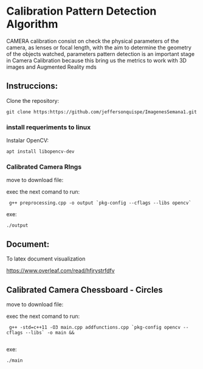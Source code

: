 # Calibration Pattern Detection Algorithm 
CAMERA calibration  consist  on  check  the
physical   parameters   of   the   camera,   as lenses or focal length, with the aim to determine
the geometry of the objects watched, parameters pattern detection is an important stage in Camera Calibration because this bring us the metrics to work with 3D images and Augmented Reality
mds

## Instruccions:

Clone the repository:
```
git clone https:https://github.com/jeffersonquispe/ImagenesSemana1.git
``` 

### install requeriments to linux

Instalar OpenCV:

```
apt install libopencv-dev
```


### Calibrated Camera RIngs
move to download file:

exec the next comand to run:

```
 g++ preprocessing.cpp -o output `pkg-config --cflags --libs opencv`

```

exe:
```
./output
```
## Document:
To latex document visualization

https://www.overleaf.com/read/hfjrystrfdfv


## Calibrated Camera Chessboard -  Circles
move to download file:

exec the next comand to run:

```
 g++ -std=c++11 -O3 main.cpp addfunctions.cpp `pkg-config opencv --cflags --libs` -o main && 


```

exe:
```
./main
```
